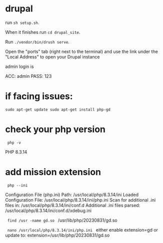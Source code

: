 # drupal

run <code>sh setup.sh</code>.

When it finishes run <code>cd drupal_site</code>.

Run <code>./vendor/bin/drush serve</code>.

Open the "ports" tab (right next to the terminal) and use the link under the "Local Address" to open your Drupal instance

admin login is

ACC: admin
PASS: 123

# if facing issues:
<code>sudo apt-get update
sudo apt-get install php-gd </code>

# check your php version
<code> php -v </code>

PHP 8.3.14

# add mission extension
<code> php --ini </code>

Configuration File (php.ini) Path: /usr/local/php/8.3.14/ini
Loaded Configuration File:         /usr/local/php/8.3.14/ini/php.ini
Scan for additional .ini files in: /usr/local/php/8.3.14/ini/conf.d
Additional .ini files parsed:      /usr/local/php/8.3.14/ini/conf.d/xdebug.ini


<code> find /usr -name gd.so </code>
/usr/lib/php/20230831/gd.so

<code> nano /usr/local/php/8.3.14/ini/php.ini </code>
either enable extension=gd
or
update to: extension=/usr/lib/php/20230831/gd.so

